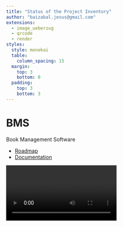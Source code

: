 ```yaml
---
title: "Status of the Project Inventory"
author: "baizabal.jesus@gmail.com"
extensions:
  - image_ueberzug
  - qrcode
  - render
styles:
  style: monokai
  table:
    column_spacing: 15
  margin:
    top: 3
    bottom: 0
  padding:
    top: 3
    bottom: 3
---
```


# BMS

Book Management Software

- [Roadmap](https://github.com/ambagasdowa/BMS/tree/main/Roadmap)
- [Documentation](https://ambagasdowa.github.io/BMS)

![BMS](./assets/video/bms.mp4)
